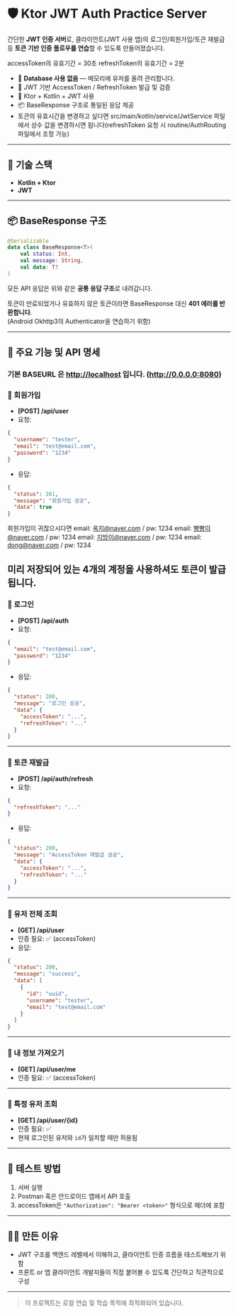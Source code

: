 
# 🛡️ Ktor JWT Auth Practice Server

간단한 **JWT 인증 서버**로, 클라이언트(JWT 사용 앱)의 로그인/회원가입/토큰 재발급 등 **토큰 기반 인증 플로우를 연습**할 수 있도록 만들어졌습니다.

accessToken의 유효기간 =  30초
refreshToken의 유효기간 =  2분

- 🧪 **Database 사용 없음** — 메모리에 유저를 올려 관리합니다.
- 🔐 JWT 기반 AccessToken / RefreshToken 발급 및 검증
- 🧵 Ktor + Kotlin + JWT 사용
- 📦 BaseResponse 구조로 통일된 응답 제공
- 토큰의 유효시간을 변경하고 싶다면 src/main/kotlin/service/JwtService 파일에서 상수 값을 변경하시면 됩니다(refreshToken 요청 시 routine/AuthRouting 파일에서 조정 가능)
---

## 🧰 기술 스택

- **Kotlin + Ktor**
- **JWT**

---

## 📦 BaseResponse 구조

```kotlin
@Serializable
data class BaseResponse<T>(
    val status: Int,
    val message: String,
    val data: T?
)
```

모든 API 응답은 위와 같은 **공통 응답 구조**로 내려갑니다.

토큰이 만료되었거나 유효하지 않은 토큰이라면 BaseResponse 대신 **401 에러를 반환합니다**. <br>
(Android Okhttp3의 Authenticator을 연습하기 위함)

---

## 🔐 주요 기능 및 API 명세
### 기본 BASEURL 은 [http://localhost](http://0.0.0.0:8080) 입니다. (http://0.0.0.0:8080)
### 📌 회원가입

- **[POST] /api/user**
- 요청:

```json
{
  "username": "tester",
  "email": "test@email.com",
  "password": "1234"
}
```

- 응답:
```json
{
  "status": 201,
  "message": "회원가입 성공",
  "data": true
}
```
회원가입이 귀찮으시다면
email: 옥지@naver.com   /   pw: 1234
email: 빵빵이@naver.com   /   pw: 1234
email: 지방이@naver.com   /   pw: 1234
email: dong@naver.com   /   pw: 1234

미리 저장되어 있는 4개의 계정을 사용하셔도 토큰이 발급됩니다.
---

### 📌 로그인

- **[POST] /api/auth**
- 요청:
```json
{
  "email": "test@email.com",
  "password": "1234"
}
```

- 응답:
```json
{
  "status": 200,
  "message": "로그인 성공",
  "data": {
    "accessToken": "...",
    "refreshToken": "..."
  }
}
```

---

### 📌 토큰 재발급

- **[POST] /api/auth/refresh**
- 요청:
```json
{
  "refreshToken": "..."
}
```

- 응답:
```json
{
  "status": 200,
  "message": "AccessToken 재발급 성공",
  "data": {
    "accessToken": "...",
    "refreshToken": "..."
  }
}
```

---

### 📌 유저 전체 조회

- **[GET] /api/user**
- 인증 필요: ✅ (accessToken)
- 응답:
```json
{
  "status": 200,
  "message": "success",
  "data": [
    {
      "id": "uuid",
      "username": "tester",
      "email": "test@email.com"
    }
  ]
}
```

---

### 📌 내 정보 가져오기

- **[GET] /api/user/me**
- 인증 필요: ✅ (accessToken)

---

### 📌 특정 유저 조회

- **[GET] /api/user/{id}**
- 인증 필요: ✅
- 현재 로그인된 유저와 `id`가 일치할 때만 허용됨

---

## 🧪 테스트 방법

1. 서버 실행
2. Postman 혹은 안드로이드 앱에서 API 호출
3. accessToken은 `"Authorization": "Bearer <token>"` 형식으로 헤더에 포함

---


## 👨‍💻 만든 이유

- JWT 구조를 백엔드 레벨에서 이해하고, 클라이언트 인증 흐름을 테스트해보기 위함
- 프론트 or 앱 클라이언트 개발자들이 직접 붙어볼 수 있도록 간단하고 직관적으로 구성

---

> 이 프로젝트는 로컬 연습 및 학습 목적에 최적화되어 있습니다.
